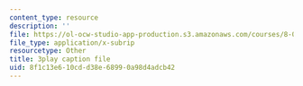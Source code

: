 ```yaml
---
content_type: resource
description: ''
file: https://ol-ocw-studio-app-production.s3.amazonaws.com/courses/8-04-quantum-physics-i-spring-2016/8f1c13e610cdd38e68990a98d4adcb42_-UgQEHHXTRM.srt
file_type: application/x-subrip
resourcetype: Other
title: 3play caption file
uid: 8f1c13e6-10cd-d38e-6899-0a98d4adcb42
---
```

